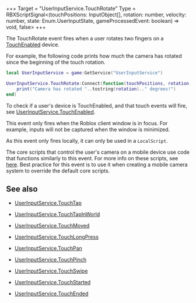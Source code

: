 +++
Target = "UserInputService.TouchRotate"
Type = RBXScriptSignal<(touchPositions: InputObject[], rotation: number, velocity: number, state: Enum.UserInputState, gameProcessedEvent: boolean) => void, false>
+++

The TouchRotate event fires when a user rotates two fingers on a [TouchEnabled](https://developer.roblox.com/api-reference/property/UserInputService/TouchEnabled) device.For example, the following code prints  how much the camera has rotated since the beginning of the touch rotation.```lualocal UserInputService = game:GetService("UserInputService")UserInputService.TouchRotate:Connect(function(touchPositions, rotation, velocity, state, gameProcessedEvent)	print("Camera has rotated "..tostring(rotation).." degrees!")end)```To check if a user's device is TouchEnabled, and that touch events will fire, see [UserInputService.TouchEnabled](https://developer.roblox.com/api-reference/property/UserInputService/TouchEnabled).This event only fires when the Roblox client window is in focus. For example, inputs will not be captured when the window is minimized.As this event only fires locally, it can only be used in a `LocalScript`.The core scripts that control the user's camera on a mobile device use code that functions similarly to this event. For more info on these scripts, see [here][1]. Best practice for this event is to use it when creating a mobile camera system to override the default core scripts.## See also - [UserInputService.TouchTap](https://developer.roblox.com/api-reference/event/UserInputService/TouchTap) - [UserInputService.TouchTapInWorld](https://developer.roblox.com/api-reference/event/UserInputService/TouchTapInWorld) - [UserInputService.TouchMoved](https://developer.roblox.com/api-reference/event/UserInputService/TouchMoved) - [UserInputService.TouchLongPress](https://developer.roblox.com/api-reference/event/UserInputService/TouchLongPress) - [UserInputService.TouchPan](https://developer.roblox.com/api-reference/event/UserInputService/TouchPan) - [UserInputService.TouchPinch](https://developer.roblox.com/api-reference/event/UserInputService/TouchPinch) - [UserInputService.TouchSwipe](https://developer.roblox.com/api-reference/event/UserInputService/TouchSwipe) - [UserInputService.TouchStarted](https://developer.roblox.com/api-reference/event/UserInputService/TouchStarted) - [UserInputService.TouchEnded](https://developer.roblox.com/api-reference/event/UserInputService/TouchEnded)[1]:/articles/Movement-and-camera-controls
